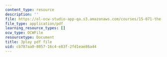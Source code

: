 ```yaml
---
content_type: resource
description: ''
file: https://ol-ocw-studio-app-qa.s3.amazonaws.com/courses/15-071-the-analytics-edge-spring-2017/cb787aa0805716c4e83f2fd1eae86a44_kTOfGiScMsI.pdf
file_type: application/pdf
learning_resource_types: []
ocw_type: OCWFile
resourcetype: Document
title: 3play pdf file
uid: cb787aa0-8057-16c4-e83f-2fd1eae86a44
---
```

